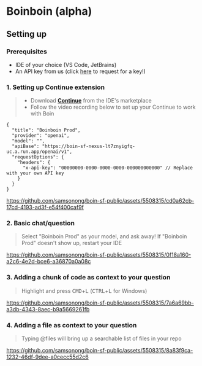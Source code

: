 # Boinboin (alpha)

## Setting up

### Prerequisites

- IDE of your choice (VS Code, JetBrains)
- An API key from us (click [here](https://wa.me/6581125657?text=Hello%20Bryan!%20I%27m%20XX%20and%20I%20got%20to%20know%20about%20your%20apex%20AI%20dev%20tool%20from%20XX.%20Can%20I%20have%20an%20API%20key%20generated%20for%20me%20please) to request for a key!)

### 1. Setting up Continue extension

> - Download [**Continue**](https://www.continue.dev/) from the IDE's marketplace
> - Follow the video recording below to set up your Continue to work with Boin

```
{
  "title": "Boinboin Prod",
  "provider": "openai",
  "model": "",
  "apiBase": "https://boin-sf-nexus-lt7znyigfq-uc.a.run.app/openai/v1",
  "requestOptions": {
    "headers": {
      "x-api-key": "00000000-0000-0000-0000-000000000000" // Replace with your own API key
    }
  }
}
```

https://github.com/samsonong/boin-sf-public/assets/5508315/cd0a62cb-17cd-4193-ad3f-e54f400caf9f

### 2. Basic chat/question

>  Select "Boinboin Prod" as your model, and ask away!
>  If "Boinboin Prod" doesn't show up, restart your IDE

https://github.com/samsonong/boin-sf-public/assets/5508315/0f18a160-a2c6-4e2d-bce6-a36870a0a08c

### 3. Adding a chunk of code as context to your question

> Highlight and press <kbd>CMD</kbd>+<kbd>L</kbd> (<kbd>CTRL</kbd>+<kbd>L</kbd> for Windows)

https://github.com/samsonong/boin-sf-public/assets/5508315/7a6a69bb-a3db-4343-8aec-b9a5669261fb

### 4. Adding a file as context to your question

> Typing @files will bring up a searchable list of files in your repo

https://github.com/samsonong/boin-sf-public/assets/5508315/8a83f9ca-1232-46df-9dee-a0cecc55d2c6
